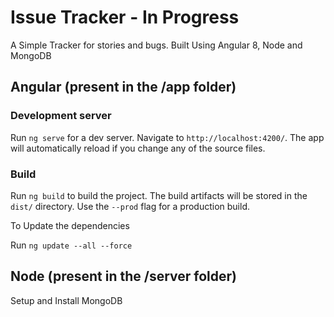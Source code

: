# Issue Tracker - In Progress
A Simple Tracker for stories and bugs. Built Using Angular 8, Node and MongoDB


## Angular (present in the /app folder)

### Development server

Run `ng serve` for a dev server. Navigate to `http://localhost:4200/`. The app will automatically reload if you change any of the source files.

### Build

Run `ng build` to build the project. The build artifacts will be stored in the `dist/` directory. Use the `--prod` flag for a production build.

To Update the dependencies

Run `ng update --all --force`

## Node (present in the /server folder)

Setup and Install MongoDB